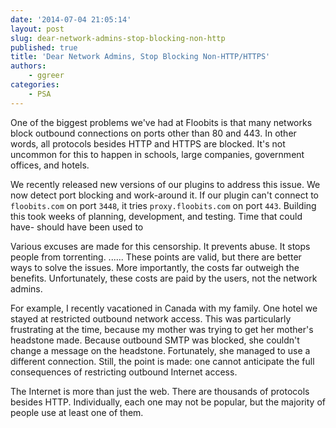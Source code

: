 ```yaml
---
date: '2014-07-04 21:05:14'
layout: post
slug: dear-network-admins-stop-blocking-non-http
published: true
title: 'Dear Network Admins, Stop Blocking Non-HTTP/HTTPS'
authors:
    - ggreer
categories:
    - PSA
---
```


One of the biggest problems we've had at Floobits is that many networks block outbound connections on ports other than 80 and 443. In other words, all protocols besides HTTP and HTTPS are blocked. It's not uncommon for this to happen in schools, large companies, government offices, and hotels.

We recently released new versions of our plugins to address this issue. We now detect port blocking and work-around it. If our plugin can't connect to `floobits.com` on port `3448`, it tries `proxy.floobits.com` on port `443`. Building this took weeks of planning, development, and testing. Time that could have- should have been used to 

Various excuses are made for this censorship. It prevents abuse. It stops people from torrenting. ...... These points are valid, but there are better ways to solve the issues. More importantly, the costs far outweigh the benefits. Unfortunately, these costs are paid by the users, not the network admins.

For example, I recently vacationed in Canada with my family. One hotel we stayed at restricted outbound network access. This was particularly frustrating at the time, because my mother was trying to get her mother's headstone made. Because outbound SMTP was blocked, she couldn't change a message on the headstone. Fortunately, she managed to use a different connection. Still, the point is made: one cannot anticipate the full consequences of restricting outbound Internet access.

The Internet is more than just the web. There are thousands of protocols besides HTTP. Individually, each one may not be popular, but the majority of people use at least one of them.
